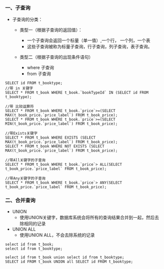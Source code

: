 ### 一、子查询
- 子查询的分类：

    - 类型一（根据子查询的返回值）：
        - 一个子查询会返回一个标量（单一值）,一个行， 一个列，一个表
        - 这些子查询被称为标量子查询，行子查询，列子查询，表子查询。
    
    - 类型二（根据子查询的出现条件语句）
        - where 子查询
        - from 子查询
    

```
SELECT id FROM t_booktype;
//带 in 关键字
SELECT * FROM t_book WHERE t_book.`bookTypeId` IN (SELECT id FROM t_booktype);

//带 比较运算符
SELECT * FROM t_book WHERE t_book.`price`>=(SELECT MAX(t_book_price.`price_label`) FROM t_book_price);
SELECT * FROM t_book WHERE t_book.`price`>=(SELECT MIN(t_book_price.`price_label`) FROM t_book_price);

//带Exists关键字
SELECT * FROM t_book WHERE EXISTS (SELECT MAX(t_book_price.`price_label`) FROM t_book_price);
SELECT * FROM t_book WHERE NOT EXISTS (SELECT MAX(t_book_price.`price_label`) FROM t_book_price);

//带All关键字的子查询
SELECT * FROM t_book WHERE t_book.`price`> ALL(SELECT t_book_price.`price_label` FROM t_book_price);

//带Any关键字的子查询
SELECT * FROM t_book WHERE t_book.`price`> ANY(SELECT t_book_price.`price_label` FROM t_book_price);
```


### 二、合并查询

- UNION
    - 使用UNION关键字，数据库系统会将所有的查询结果合并到一起，然后去除相同的记录
- UNION ALL
    - 使用UNION ALL，不会去除系统的记录
```
select id from t_book;
select id from t_booktype;

select id from t_book union select id from t_booktype;
SELECT id FROM t_book UNION all SELECT id FROM t_booktype;
```